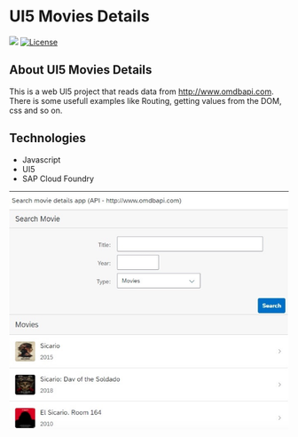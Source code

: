 # UI5 Movies Details

<p>
  <img src="https://img.shields.io/badge/made%20by-RICHARD%20BREHMER-04D361?style=flat-square">
  <a href="https://opensource.org/licenses/MIT">
    <img alt="License" src="https://img.shields.io/badge/license-MIT-04D361?style=flat-square">
  </a>
</p>

## About UI5 Movies Details

This is a web UI5 project that reads data from http://www.omdbapi.com.
There is some usefull examples like Routing, getting values from the DOM, css and so on.

## Technologies

- Javascript
- UI5
- SAP Cloud Foundry

![Image of Project](images/UI5_Extern_oData.jpg)
